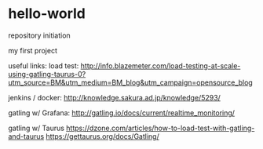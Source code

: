 # hello-world
repository initiation

my first project

useful links:
load test:
<http://info.blazemeter.com/load-testing-at-scale-using-gatling-taurus-0?utm_source=BM&utm_medium=BM_blog&utm_campaign=opensource_blog>

jenkins / docker:
<http://knowledge.sakura.ad.jp/knowledge/5293/>

gatling w/ Grafana:
<http://gatling.io/docs/current/realtime_monitoring/>

gatling w/ Taurus
<https://dzone.com/articles/how-to-load-test-with-gatling-and-taurus>
<https://gettaurus.org/docs/Gatling/>

